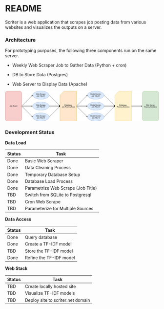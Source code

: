 # README

Scriter is a web application that scrapes job posting data from various
websites and visualizes the outputs on a server.


### Architecture

For prototyping purposes, the following three components run on the
same server.

* Weekly Web Scraper Job to Gather Data (Python + cron)

* DB to Store Data (Postgres)

* Web Server to Display Data (Apache)

![Visual of Architecture](scriter_overview.png)

### Development Status

**Data Load**

| Status  | Task |
|---|---|
| Done | Basic Web Scraper |
| Done | Data Cleaning Process |
| Done | Temporary Database Setup |
| Done | Database Load Process |
| Done | Parametrize Web Scrape (Job Title) |
| TBD | Switch from SQLite to Postgresql |
| TBD | Cron Web Scrape |
| TBD | Parameterize for Multiple Sources |


**Data Access**

| Status  | Task |
|---|---|
| Done | Query database |
| Done | Create a TF-IDF model |
| TBD | Store the TF-IDF model |
| Done | Refine the TF-IDF model |


**Web Stack**

| Status  | Task |
|---|---|
| TBD | Create locally hosted site |
| TBD | Visualize TF-IDF models |
| TBD | Deploy site to scriter.net domain |
